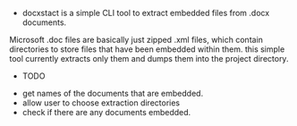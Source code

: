 * docxstact is a simple CLI tool to extract embedded files from .docx documents.

Microsoft .doc files are basically just zipped .xml files, which contain
directories to store files that have been embedded within them. this simple tool
currently extracts only them and dumps them into the project directory.

* TODO
- get names of the documents that are embedded.
- allow user to choose extraction directories
- check if there are any documents embedded.
